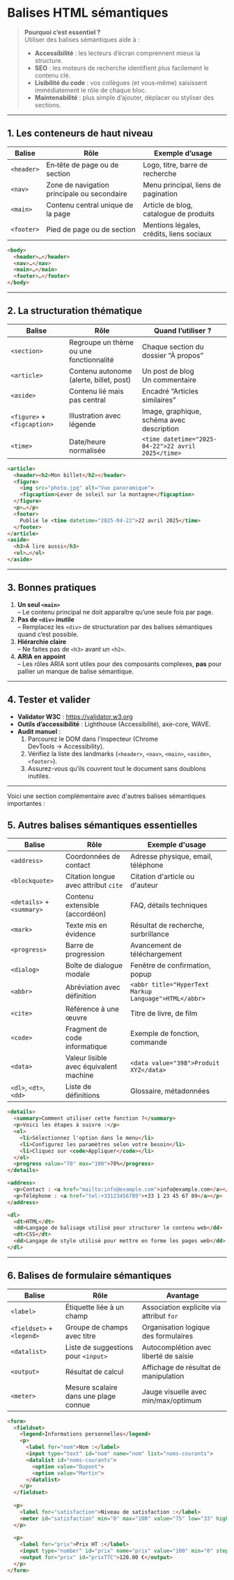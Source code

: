 # Balises HTML sémantiques

> **Pourquoi c’est essentiel ?**  
> Utiliser des balises sémantiques aide à :  
> - **Accessibilité** : les lecteurs d’écran comprennent mieux la structure.  
> - **SEO** : les moteurs de recherche identifient plus facilement le contenu clé.  
> - **Lisibilité du code** : vos collègues (et vous‑même) saisissent immédiatement le rôle de chaque bloc.  
> - **Maintenabilité** : plus simple d’ajouter, déplacer ou styliser des sections.

---

## 1. Les conteneurs de haut niveau

| Balise       | Rôle                                    | Exemple d’usage                                            |
|--------------|-----------------------------------------|------------------------------------------------------------|
| `<header>`   | En‑tête de page ou de section           | Logo, titre, barre de recherche                            |
| `<nav>`      | Zone de navigation principale ou secondaire | Menu principal, liens de pagination                       |
| `<main>`     | Contenu central unique de la page       | Article de blog, catalogue de produits                     |
| `<footer>`   | Pied de page ou de section              | Mentions légales, crédits, liens sociaux                   |

```html
<body>
  <header>…</header>
  <nav>…</nav>
  <main>…</main>
  <footer>…</footer>
</body>
```

---

## 2. La structuration thématique

| Balise           | Rôle                                    | Quand l’utiliser ?                         |
|------------------|-----------------------------------------|-------------------------------------------|
| `<section>`      | Regroupe un thème ou une fonctionnalité | Chaque section du dossier “À propos”      |
| `<article>`      | Contenu autonome (alerte, billet, post) | Un post de blog<br>Un commentaire         |
| `<aside>`        | Contenu lié mais pas central            | Encadré “Articles similaires”             |
| `<figure>` + `<figcaption>` | Illustration avec légende      | Image, graphique, schéma avec description |
| `<time>`         | Date/heure normalisée                  | `<time datetime="2025-04-22">22 avril 2025</time>` |

```html
<article>
  <header><h2>Mon billet</h2></header>
  <figure>
    <img src="photo.jpg" alt="Vue panoramique">
    <figcaption>Lever de soleil sur la montagne</figcaption>
  </figure>
  <p>…</p>
  <footer>
    Publié le <time datetime="2025-04-22">22 avril 2025</time>
  </footer>
</article>
<aside>
  <h3>À lire aussi</h3>
  <ul>…</ul>
</aside>
```

---

## 3. Bonnes pratiques

1. **Un seul `<main>`**  
   – Le contenu principal ne doit apparaître qu’une seule fois par page.  
2. **Pas de `<div>` inutile**  
   – Remplacez les `<div>` de structuration par des balises sémantiques quand c’est possible.  
3. **Hiérarchie claire**  
   – Ne faites pas de `<h3>` avant un `<h2>`.  
4. **ARIA en appoint**  
   – Les rôles ARIA sont utiles pour des composants complexes, **pas** pour pallier un manque de balise sémantique.

---

## 4. Tester et valider

- **Validator W3C** : <https://validator.w3.org>  
- **Outils d’accessibilité** : Lighthouse (Accessibilité), axe-core, WAVE.  
- **Audit manuel** :  
  1. Parcourez le DOM dans l’inspecteur (Chrome DevTools → Accessibility).  
  2. Vérifiez la liste des landmarks (`<header>`, `<nav>`, `<main>`, `<aside>`, `<footer>`).  
  3. Assurez-vous qu’ils couvrent tout le document sans doublons inutiles.

---

Voici une section complémentaire avec d'autres balises sémantiques importantes :

## 5. Autres balises sémantiques essentielles

| Balise | Rôle | Exemple d'usage |
|--------|------|-----------------|
| `<address>` | Coordonnées de contact | Adresse physique, email, téléphone |
| `<blockquote>` | Citation longue avec attribut `cite` | Citation d'article ou d'auteur |
| `<details>` + `<summary>` | Contenu extensible (accordéon) | FAQ, détails techniques |
| `<mark>` | Texte mis en évidence | Résultat de recherche, surbrillance |
| `<progress>` | Barre de progression | Avancement de téléchargement |
| `<dialog>` | Boîte de dialogue modale | Fenêtre de confirmation, popup |
| `<abbr>` | Abréviation avec définition | `<abbr title="HyperText Markup Language">HTML</abbr>` |
| `<cite>` | Référence à une œuvre | Titre de livre, de film |
| `<code>` | Fragment de code informatique | Exemple de fonction, commande |
| `<data>` | Valeur lisible avec équivalent machine | `<data value="398">Produit XYZ</data>` |
| `<dl>`, `<dt>`, `<dd>` | Liste de définitions | Glossaire, métadonnées |

```html
<details>
  <summary>Comment utiliser cette fonction ?</summary>
  <p>Voici les étapes à suivre :</p>
  <ol>
    <li>Sélectionnez l'option dans le menu</li>
    <li>Configurez les paramètres selon votre besoin</li>
    <li>Cliquez sur <code>Appliquer</code></li>
  </ol>
  <progress value="70" max="100">70%</progress>
</details>

<address>
  <p>Contact : <a href="mailto:info@example.com">info@example.com</a></p>
  <p>Téléphone : <a href="tel:+33123456789">+33 1 23 45 67 89</a></p>
</address>

<dl>
  <dt>HTML</dt>
  <dd>Langage de balisage utilisé pour structurer le contenu web</dd>
  <dt>CSS</dt>
  <dd>Langage de style utilisé pour mettre en forme les pages web</dd>
</dl>
```
---

## 6. Balises de formulaire sémantiques

| Balise | Rôle | Avantage |
|--------|------|----------|
| `<label>` | Étiquette liée à un champ | Association explicite via attribut `for` |
| `<fieldset>` + `<legend>` | Groupe de champs avec titre | Organisation logique des formulaires |
| `<datalist>` | Liste de suggestions pour `<input>` | Autocomplétion avec liberté de saisie |
| `<output>` | Résultat de calcul | Affichage de résultat de manipulation |
| `<meter>` | Mesure scalaire dans une plage connue | Jauge visuelle avec min/max/optimum |

```html
<form>
  <fieldset>
    <legend>Informations personnelles</legend>
    <p>
      <label for="nom">Nom :</label>
      <input type="text" id="nom" name="nom" list="noms-courants">
      <datalist id="noms-courants">
        <option value="Dupont">
        <option value="Martin">
      </datalist>
    </p>
  </fieldset>
  
  <p>
    <label for="satisfaction">Niveau de satisfaction :</label>
    <meter id="satisfaction" min="0" max="100" value="75" low="33" high="66" optimum="80">75%</meter>
  </p>
  
  <p>
    <label for="prix">Prix HT :</label>
    <input type="number" id="prix" name="prix" value="100" min="0" step="0.01">
    <output for="prix" id="prixTTC">120.00 €</output>
  </p>
</form>
```
